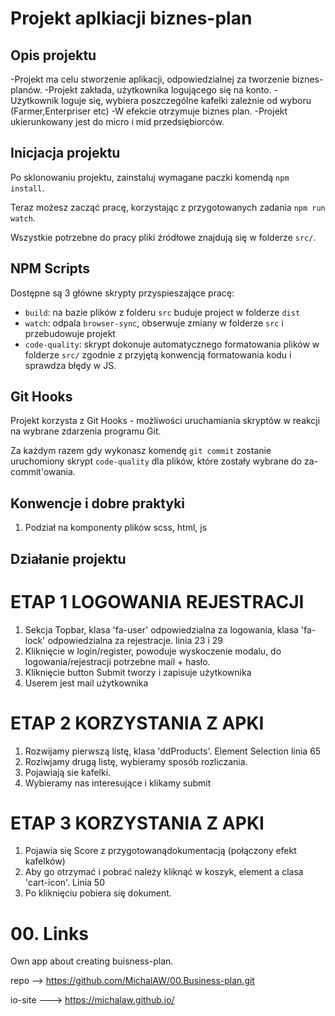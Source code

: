 # Projekt aplkiacji biznes-plan

## Opis projektu

-Projekt ma celu stworzenie aplikacji, odpowiedzialnej za tworzenie biznes-planów.
-Projekt zakłada, użytkownika logującego się na konto.
-Użytkownik loguje się, wybiera poszczególne kafelki zależnie od wyboru (Farmer,Enterpriser etc)
-W efekcie otrzymuje biznes plan.
-Projekt ukierunkowany jest do micro i mid przedsiębiorców.

## Inicjacja projektu

Po sklonowaniu projektu, zainstaluj wymagane paczki komendą `npm install`.

Teraz możesz zacząć pracę, korzystając z przygotowanych zadania `npm run watch`.

Wszystkie potrzebne do pracy pliki źródłowe znajdują się w folderze `src/`.

## NPM Scripts

Dostępne są 3 główne skrypty przyspieszające pracę:

- `build`: na bazie plików z folderu `src` buduje project w folderze `dist`
- `watch`: odpala `browser-sync`, obserwuje zmiany w folderze `src` i przebudowuje projekt
- `code-quality`: skrypt dokonuje automatycznego formatowania plików w folderze `src/`
  zgodnie z przyjętą konwencją formatowania kodu i sprawdza błędy w JS.

## Git Hooks

Projekt korzysta z Git Hooks - możliwości uruchamiania skryptów w reakcji na wybrane zdarzenia programu Git.

Za każdym razem gdy wykonasz komendę `git commit` zostanie uruchomiony skrypt `code-quality`
dla plików, które zostały wybrane do za-commit'owania.

## Konwencje i dobre praktyki

1. Podział na komponenty plików scss, html, js

## Działanie projektu

# ETAP 1 LOGOWANIA REJESTRACJI

1. Sekcja Topbar, klasa 'fa-user' odpowiedzialna za logowania, klasa 'fa-lock' odpowiedzialna za rejestracje. linia 23 i 29
2. Kliknięcie w login/register, powoduje wyskoczenie modalu, do logowania/rejestracji potrzebne mail + hasło.
3. Kliknięcie button Submit tworzy i zapisuje użytkownika
4. Userem jest mail użytkownika

# ETAP 2 KORZYSTANIA Z APKI
1. Rozwijamy pierwszą listę, klasa 'ddProducts'. Element Selection linia 65
2. Roziwjamy drugą listę, wybieramy sposób rozliczania.
3. Pojawiają sie kafelki.
4. Wybieramy nas interesujące i klikamy submit

# ETAP 3 KORZYSTANIA Z APKI
1. Pojawia się Score z przygotowanądokumentacją (połączony efekt kafelków)
2. Aby go otrzymać i pobrać należy kliknąć w koszyk, element a clasa 'cart-icon'. Linia 50
3. Po kliknięciu pobiera się dokument.
# 00. Links
Own app about creating buisness-plan.

repo --> https://github.com/MichalAW/00.Business-plan.git

io-site ---> https://michalaw.github.io/

